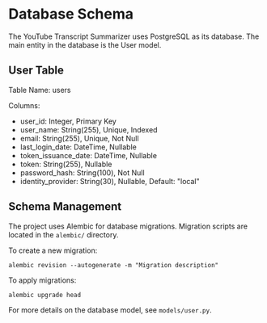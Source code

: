 # Database Schema

The YouTube Transcript Summarizer uses PostgreSQL as its database. The main entity in the database is the User model.

## User Table

Table Name: users

Columns:
- user_id: Integer, Primary Key
- user_name: String(255), Unique, Indexed
- email: String(255), Unique, Not Null
- last_login_date: DateTime, Nullable
- token_issuance_date: DateTime, Nullable
- token: String(255), Nullable
- password_hash: String(100), Not Null
- identity_provider: String(30), Nullable, Default: "local"

## Schema Management

The project uses Alembic for database migrations. Migration scripts are located in the `alembic/` directory.

To create a new migration:

```
alembic revision --autogenerate -m "Migration description"

```

To apply migrations:

```
alembic upgrade head

```

For more details on the database model, see `models/user.py`.